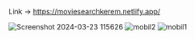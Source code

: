 
Link -> https://moviesearchkerem.netlify.app/

![Screenshot 2024-03-23 115626](https://github.com/KeremAR/react-movie-search-app/assets/96104474/cfc3f65a-87e7-4345-9a5a-fb575ae5347a)
![mobil2](https://github.com/KeremAR/react-movie-search-app/assets/96104474/a857f660-2099-4bde-8f57-e0b37dc56eed)
![mobil1](https://github.com/KeremAR/react-movie-search-app/assets/96104474/f97c708e-0d58-425c-a5dc-e22820841ff1)

